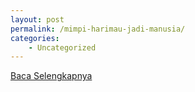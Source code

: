 ```yaml
---
layout: post
permalink: /mimpi-harimau-jadi-manusia/
categories:
    - Uncategorized
---
```


[Baca Selengkapnya](/06)